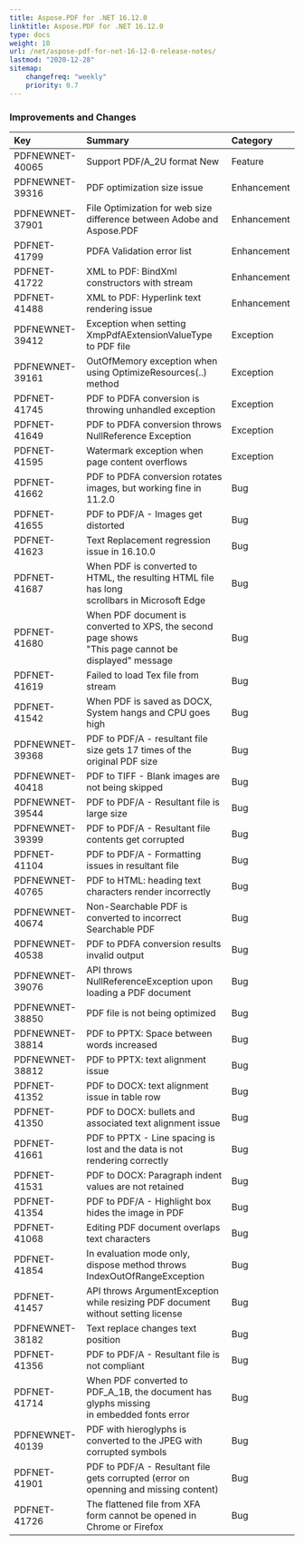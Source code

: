 ```yaml
---
title: Aspose.PDF for .NET 16.12.0 
linktitle: Aspose.PDF for .NET 16.12.0 
type: docs
weight: 10
url: /net/aspose-pdf-for-net-16-12-0-release-notes/
lastmod: "2020-12-28"
sitemap:
    changefreq: "weekly"
    priority: 0.7
---
```


### **Improvements and Changes**

|**Key**|**Summary**|**Category**|
| :- | :- | :- |
|PDFNEWNET-40065|Support PDF/A_2U format New|Feature|
|PDFNEWNET-39316|PDF optimization size issue|Enhancement|
|PDFNEWNET-37901|File Optimization for web size difference between Adobe and Aspose.PDF|Enhancement|
|PDFNET-41799|PDFA Validation error list|Enhancement|
|PDFNET-41722|XML to PDF: BindXml constructors with stream|Enhancement|
|PDFNET-41488|XML to PDF: Hyperlink text rendering issue|Enhancement|
|PDFNEWNET-39412|Exception when setting XmpPdfAExtensionValueType to PDF file|Exception|
|PDFNEWNET-39161|OutOfMemory exception when using OptimizeResources(..) method|Exception|
|PDFNET-41745|PDF to PDFA conversion is throwing unhandled exception|Exception|
|PDFNET-41649|PDF to PDFA conversion throws NullReference Exception|Exception|
|PDFNET-41595|Watermark exception when page content overflows|Exception|
|PDFNET-41662|PDF to PDFA conversion rotates images, but working fine in 11.2.0|Bug|
|PDFNET-41655|PDF to PDF/A - Images get distorted|Bug|
|PDFNET-41623|Text Replacement regression issue in 16.10.0|Bug|
|PDFNET-41687|When PDF is converted to HTML, the resulting HTML file has long <br>scrollbars in Microsoft Edge|Bug|
|PDFNET-41680|When PDF document is converted to XPS, the second page shows <br>"This page cannot be displayed" message|Bug|
|PDFNET-41619|Failed to load Tex file from stream|Bug|
|PDFNET-41542|When PDF is saved as DOCX, System hangs and CPU goes high|Bug|
|PDFNEWNET-39368|PDF to PDF/A - resultant file size gets 17 times of the original PDF size|Bug|
|PDFNEWNET-40418|PDF to TIFF - Blank images are not being skipped|Bug|
|PDFNEWNET-39544|PDF to PDF/A - Resultant file is large size|Bug|
|PDFNEWNET-39399|PDF to PDF/A - Resultant file contents get corrupted|Bug|
|PDFNET-41104|PDF to PDF/A - Formatting issues in resultant file|Bug|
|PDFNEWNET-40765|PDF to HTML: heading text characters render incorrectly|Bug|
|PDFNEWNET-40674|Non-Searchable PDF is converted to incorrect Searchable PDF|Bug|
|PDFNEWNET-40538|PDF to PDFA conversion results invalid output|Bug|
|PDFNEWNET-39076|API throws NullReferenceException upon loading a PDF document|Bug|
|PDFNEWNET-38850|PDF file is not being optimized|Bug|
|PDFNEWNET-38814|PDF to PPTX: Space between words increased|Bug|
|PDFNEWNET-38812|PDF to PPTX: text alignment issue|Bug|
|PDFNET-41352|PDF to DOCX: text alignment issue in table row|Bug|
|PDFNET-41350|PDF to DOCX: bullets and associated text alignment issue|Bug|
|PDFNET-41661|PDF to PPTX - Line spacing is lost and the data is not rendering correctly|Bug|
|PDFNET-41531|PDF to DOCX: Paragraph indent values are not retained|Bug|
|PDFNET-41354|PDF to PDF/A - Highlight box hides the image in PDF|Bug|
|PDFNET-41068|Editing PDF document overlaps text characters|Bug|
|PDFNET-41854|In evaluation mode only, dispose method throws IndexOutOfRangeException|Bug|
|PDFNET-41457|API throws ArgumentException while resizing PDF document without setting license|Bug|
|PDFNEWNET-38182|Text replace changes text position|Bug|
|PDFNET-41356|PDF to PDF/A - Resultant file is not compliant|Bug|
|PDFNET-41714|When PDF converted to PDF_A_1B, the document has glyphs missing <br>in embedded fonts error|Bug|
|PDFNEWNET-40139|PDF with hieroglyphs is converted to the JPEG with corrupted symbols|Bug|
|PDFNET-41901|PDF to PDF/A - Resultant file gets corrupted (error on openning and missing content)|Bug|
|PDFNET-41726|The flattened file from XFA form cannot be opened in Chrome or Firefox|Bug|

